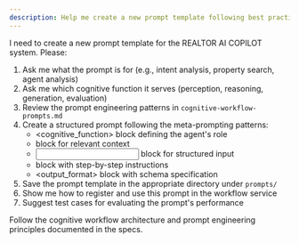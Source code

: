 ```yaml
---
description: Help me create a new prompt template following best practices
---
```


I need to create a new prompt template for the REALTOR AI COPILOT system. Please:

1. Ask me what the prompt is for (e.g., intent analysis, property search, agent analysis)
2. Ask me which cognitive function it serves (perception, reasoning, generation, evaluation)
3. Review the prompt engineering patterns in `cognitive-workflow-prompts.md`
4. Create a structured prompt following the meta-prompting patterns:
   - <cognitive_function> block defining the agent's role
   - <context> block for relevant context
   - <input> block for structured input
   - <reasoning> block with step-by-step instructions
   - <output_format> block with schema specification
5. Save the prompt template in the appropriate directory under `prompts/`
6. Show me how to register and use this prompt in the workflow service
7. Suggest test cases for evaluating the prompt's performance

Follow the cognitive workflow architecture and prompt engineering principles documented in the specs.
